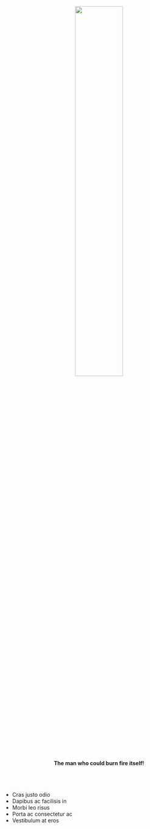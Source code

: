 <div style="text-align: center;">
<img src="https://motionbgs.com/media/1860/itachi-uchiha-ninja-with-sharingan-eyes.jpg" tabindex="0" class="img-click" style="width:50%;">
  <br>
  <br>
  <h4>The man who could burn fire itself!</h4>
  <br>
  <br>
</div>

<ul class="list-group">
  <li class="list-group-item">Cras justo odio</li>
  <li class="list-group-item">Dapibus ac facilisis in</li>
  <li class="list-group-item">Morbi leo risus</li>
  <li class="list-group-item">Porta ac consectetur ac</li>
  <li class="list-group-item">Vestibulum at eros</li>
</ul>

<inject></inject>
